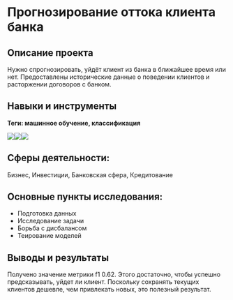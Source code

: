 # Прогнозирование оттока клиента банка
## Описание проекта
Нужно спрогнозировать, уйдёт клиент из банка в ближайшее время или нет. Предоставлены исторические данные о поведении клиентов и расторжении договоров с банком.
## Навыки и инструменты
**Теги: машинное обучение, классификация**

<img src="https://img.shields.io/badge/Pandas-black?style=flat-square&logo=pandas&logoColor=orange"/><img src="https://img.shields.io/badge/Sklearn-black?style=flat-square&logo=scikitlearn&logoColor=orange"/><img src="https://img.shields.io/badge/MatPlotlib-black?style=flat-square"/>

## Сферы деятельности:
Бизнес, Инвестиции, Банковская сфера, Кредитование
## Основные пункты исследования:
 - Подготовка данных
 - Исследование задачи
 - Борьба с дисбалансом
 - Теирование моделей

## Выводы и результаты
   Получено значение метрики f1 0.62. Этого достаточно, чтобы успешно предсказывать, уйдет ли клиент. Поскольку сохранять текущих клиентов дешевле, чем привлекать новых, это полезный результат.


